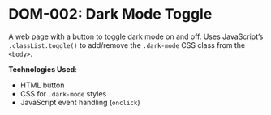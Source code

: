 # DOM-002: Dark Mode Toggle

A web page with a button to toggle dark mode on and off. Uses JavaScript’s `.classList.toggle()` to add/remove the `.dark-mode` CSS class from the `<body>`.

**Technologies Used**:
- HTML button
- CSS for `.dark-mode` styles
- JavaScript event handling (`onclick`)
